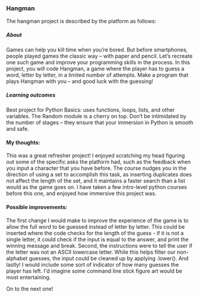 ### Hangman

The hangman project is described by the platform as follows:

##### About
Games can help you kill time when you’re bored. But before smartphones, people played games the classic way – with paper and pencil. Let’s recreate one such game and improve your programming skills in the process. In this project, you will code Hangman, a game where the player has to guess a word, letter by letter, in a limited number of attempts. Make a program that plays Hangman with you – and good luck with the guessing!

##### Learning outcomes
Best project for Python Basics: uses functions, loops, lists, and other variables. The Random module is a cherry on top. Don’t be intimidated by the number of stages – they ensure that your immersion in Python is smooth and safe.

#### My thoughts:
This was a great refresher project! I enjoyed scratching my head figuring out some of the specific asks the platform had, such as the feedback when you input a character that you have before. The course nudges you in the direction of using a set to accomplish this task, as inserting duplicates does not affect the length of the set, and it maintains a faster search than a list would as the game goes on. I have taken a few intro-level python courses before this one, and enjoyed how immersive this project was.

#### Possible improvements:
The first change I would make to improve the experience of the game is to allow the full word to be guessed instead of letter by letter. This could be inserted where the code checks for the length of the guess - if it is not a single letter, it could check if the input is equal to the answer, and print the winning message and break.
Second, the instructions were to tell the user if the letter was not an ASCII lowercase letter. While this helps filter our non-alphabet guesses, the input could be cleaned up by applying .lower(). And lastly! I would include some sort of indicator of how many guesses the player has left. I'd imagine some command line stick figure art would be most entertaining.

On to the next one!

